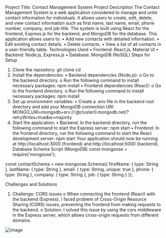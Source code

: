 Project Title: Contact Management System
Project Description
The Contact Management System is a web application considered to manage and unite contact information for individuals. It allows users to create, edit, delete, and view contact information such as first name, last name, email, phone number, company, and job title. The system is built using React for the frontend, Express.js for the backend, and MongoDB for the database.
This application allows users to:
•	Add new contacts with detailed information.
•	Edit existing contact details.
•	Delete contacts.
•	View a list of all contacts in a user-friendly table.
Technologies Used
•	Frontend: React.js, Material UI
•	Backend: Node.js, Express.js
•	Database: MongoDB (NoSQL)
Steps for Setup
1. Clone the repository:
git clone <repository-url>
cd <project-directory>
2. Install the dependencies:
•	Backend dependencies (Node.js):
o	Go to the backend directory.
o	Run the following command to install necessary packages:
                        npm install
•	Frontend dependencies (React):
o	Go to the frontend directory.
o	Run the following command to install necessary packages:
                        npm install
3. Set up environment variables:
•	Create a .env file in the backend root directory and add your MongoDB connection URI:
MONGO_URI=mongodb+srv://<your-username>:<your-password>@cluster0.mongodb.net/<your-database>?retryWrites=true&w=majority
4. Start the application:
•	Backend: In the backend directory, run the following command to start the Express server:
            npm start
•	Frontend: In the frontend directory, run the following command to start the React development server:
            npm start
Your application should now be running at http://localhost:3000 (frontend) and http://localhost:5000 (backend).
Database Schema Script (MongoDB)
const mongoose = require('mongoose');

const contactSchema = new mongoose.Schema({
    firstName: { type: String },
    lastName: { type: String },
    email: { type: String, unique: true  },
    phone: { type: String },
    company: { type: String },
    job: { type: String }
});


Challenges and Solutions
1.	Challenge: CORS issues
o	When connecting the frontend (React) with the backend (Express), I faced problem of Cross-Origin Resource Sharing (CORS) issues, preventing the frontend from making requests to the backend.
o	Solution: I solved this issue by using the cors middleware in the Express server, which allows cross-origin requests from different domains.

![image](https://github.com/user-attachments/assets/d40f5954-1278-40eb-8b91-eebe26de8358)


